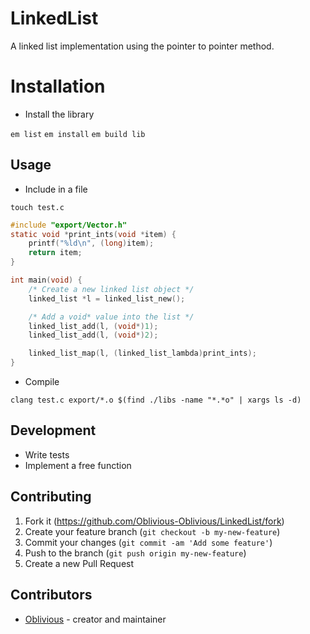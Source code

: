 # LinkedList

A linked list implementation using the pointer to pointer method.

# Installation

* Install the library

`em list`
`em install`
`em build lib`

## Usage

* Include in a file

`touch test.c`
```c
#include "export/Vector.h"
static void *print_ints(void *item) {
    printf("%ld\n", (long)item);
    return item;
}

int main(void) {
    /* Create a new linked list object */
    linked_list *l = linked_list_new();

    /* Add a void* value into the list */
    linked_list_add(l, (void*)1);
    linked_list_add(l, (void*)2);

    linked_list_map(l, (linked_list_lambda)print_ints);
}
```

* Compile

`clang test.c export/*.o $(find ./libs -name "*.*o" | xargs ls -d)`

## Development

* Write tests
* Implement a free function

## Contributing

1. Fork it (<https://github.com/Oblivious-Oblivious/LinkedList/fork>)
2. Create your feature branch (`git checkout -b my-new-feature`)
3. Commit your changes (`git commit -am 'Add some feature'`)
4. Push to the branch (`git push origin my-new-feature`)
5. Create a new Pull Request

## Contributors

- [Oblivious](https://github.com/Oblivious-Oblivious) - creator and maintainer
